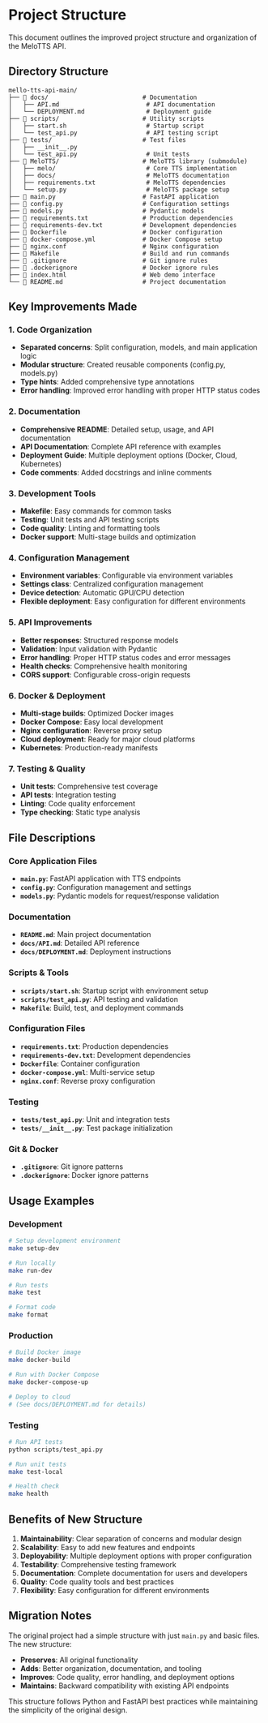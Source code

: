 # Project Structure

This document outlines the improved project structure and organization of the MeloTTS API.

## Directory Structure

```
mello-tts-api-main/
├── 📁 docs/                          # Documentation
│   ├── API.md                        # API documentation
│   └── DEPLOYMENT.md                 # Deployment guide
├── 📁 scripts/                       # Utility scripts
│   ├── start.sh                      # Startup script
│   └── test_api.py                   # API testing script
├── 📁 tests/                         # Test files
│   ├── __init__.py
│   └── test_api.py                   # Unit tests
├── 📁 MeloTTS/                       # MeloTTS library (submodule)
│   ├── melo/                         # Core TTS implementation
│   ├── docs/                         # MeloTTS documentation
│   ├── requirements.txt              # MeloTTS dependencies
│   └── setup.py                      # MeloTTS package setup
├── 📄 main.py                        # FastAPI application
├── 📄 config.py                      # Configuration settings
├── 📄 models.py                      # Pydantic models
├── 📄 requirements.txt               # Production dependencies
├── 📄 requirements-dev.txt           # Development dependencies
├── 📄 Dockerfile                     # Docker configuration
├── 📄 docker-compose.yml             # Docker Compose setup
├── 📄 nginx.conf                     # Nginx configuration
├── 📄 Makefile                       # Build and run commands
├── 📄 .gitignore                     # Git ignore rules
├── 📄 .dockerignore                  # Docker ignore rules
├── 📄 index.html                     # Web demo interface
└── 📄 README.md                      # Project documentation
```

## Key Improvements Made

### 1. **Code Organization**
- **Separated concerns**: Split configuration, models, and main application logic
- **Modular structure**: Created reusable components (config.py, models.py)
- **Type hints**: Added comprehensive type annotations
- **Error handling**: Improved error handling with proper HTTP status codes

### 2. **Documentation**
- **Comprehensive README**: Detailed setup, usage, and API documentation
- **API Documentation**: Complete API reference with examples
- **Deployment Guide**: Multiple deployment options (Docker, Cloud, Kubernetes)
- **Code comments**: Added docstrings and inline comments

### 3. **Development Tools**
- **Makefile**: Easy commands for common tasks
- **Testing**: Unit tests and API testing scripts
- **Code quality**: Linting and formatting tools
- **Docker support**: Multi-stage builds and optimization

### 4. **Configuration Management**
- **Environment variables**: Configurable via environment variables
- **Settings class**: Centralized configuration management
- **Device detection**: Automatic GPU/CPU detection
- **Flexible deployment**: Easy configuration for different environments

### 5. **API Improvements**
- **Better responses**: Structured response models
- **Validation**: Input validation with Pydantic
- **Error handling**: Proper HTTP status codes and error messages
- **Health checks**: Comprehensive health monitoring
- **CORS support**: Configurable cross-origin requests

### 6. **Docker & Deployment**
- **Multi-stage builds**: Optimized Docker images
- **Docker Compose**: Easy local development
- **Nginx configuration**: Reverse proxy setup
- **Cloud deployment**: Ready for major cloud platforms
- **Kubernetes**: Production-ready manifests

### 7. **Testing & Quality**
- **Unit tests**: Comprehensive test coverage
- **API tests**: Integration testing
- **Linting**: Code quality enforcement
- **Type checking**: Static type analysis

## File Descriptions

### Core Application Files
- **`main.py`**: FastAPI application with TTS endpoints
- **`config.py`**: Configuration management and settings
- **`models.py`**: Pydantic models for request/response validation

### Documentation
- **`README.md`**: Main project documentation
- **`docs/API.md`**: Detailed API reference
- **`docs/DEPLOYMENT.md`**: Deployment instructions

### Scripts & Tools
- **`scripts/start.sh`**: Startup script with environment setup
- **`scripts/test_api.py`**: API testing and validation
- **`Makefile`**: Build, test, and deployment commands

### Configuration Files
- **`requirements.txt`**: Production dependencies
- **`requirements-dev.txt`**: Development dependencies
- **`Dockerfile`**: Container configuration
- **`docker-compose.yml`**: Multi-service setup
- **`nginx.conf`**: Reverse proxy configuration

### Testing
- **`tests/test_api.py`**: Unit and integration tests
- **`tests/__init__.py`**: Test package initialization

### Git & Docker
- **`.gitignore`**: Git ignore patterns
- **`.dockerignore`**: Docker ignore patterns

## Usage Examples

### Development
```bash
# Setup development environment
make setup-dev

# Run locally
make run-dev

# Run tests
make test

# Format code
make format
```

### Production
```bash
# Build Docker image
make docker-build

# Run with Docker Compose
make docker-compose-up

# Deploy to cloud
# (See docs/DEPLOYMENT.md for details)
```

### Testing
```bash
# Run API tests
python scripts/test_api.py

# Run unit tests
make test-local

# Health check
make health
```

## Benefits of New Structure

1. **Maintainability**: Clear separation of concerns and modular design
2. **Scalability**: Easy to add new features and endpoints
3. **Deployability**: Multiple deployment options with proper configuration
4. **Testability**: Comprehensive testing framework
5. **Documentation**: Complete documentation for users and developers
6. **Quality**: Code quality tools and best practices
7. **Flexibility**: Easy configuration for different environments

## Migration Notes

The original project had a simple structure with just `main.py` and basic files. The new structure:

- **Preserves**: All original functionality
- **Adds**: Better organization, documentation, and tooling
- **Improves**: Code quality, error handling, and deployment options
- **Maintains**: Backward compatibility with existing API endpoints

This structure follows Python and FastAPI best practices while maintaining the simplicity of the original design.
